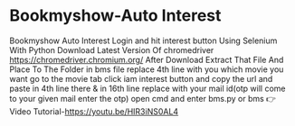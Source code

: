 # Bookmyshow-Auto Interest
Bookmyshow  Auto Interest Login and hit interest button Using Selenium With Python 
Download Latest Version Of chromedriver https://chromedriver.chromium.org/ After Download Extract That File And Place To The Folder
in bms file replace 4th line with you which movie you want go to the movie tab click iam interest button and copy the url and paste in 4th line  there & in 16th line replace with your mail id(otp will come to your given mail enter the otp)
open cmd and enter bms.py or bms
👉Video Tutorial-https://youtu.be/HIR3iNS0AL4
